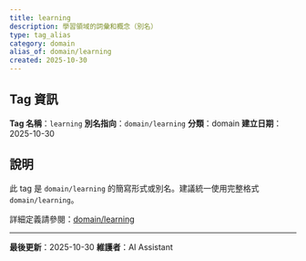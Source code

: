 ```yaml
---
title: learning
description: 學習領域的詞彙和概念（別名）
type: tag_alias
category: domain
alias_of: domain/learning
created: 2025-10-30
---
```


## Tag 資訊

**Tag 名稱**：`learning`
**別名指向**：`domain/learning`
**分類**：domain
**建立日期**：2025-10-30

## 說明

此 tag 是 `domain/learning` 的簡寫形式或別名。建議統一使用完整格式 `domain/learning`。

詳細定義請參閱：[domain/learning](011_learning.md)

---

**最後更新**：2025-10-30
**維護者**：AI Assistant
